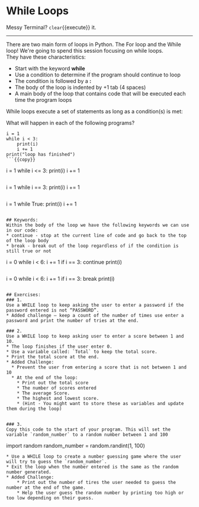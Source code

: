 # While Loops
Messy Terminal? `clear`{{execute}} it.
<hr>

There are two main form of loops in Python. The For loop and the While loop!
We're going to spend this session focusing on while loops.  
They have these characteristics:
* Start with the keyword **while**
* Use a condition to determine if the program should continue to loop
* The condition is followed by a **:**
* The body of the loop is indented by +1 tab (4 spaces)
* A main body of the loop that contains code that will be executed each time the program loops

While loops execute a set of statements as long as a condition(s) is met:

What will happen in each of the following programs?
```
i = 1
while i < 3:
    print(i)
    i += 1
print("loop has finished")
```{{copy}}

```
i = 1
while i <= 3:
    print(i)
    i += 1
```{{copy}}

```
i = 1
while i == 3:
    print(i)
    i += 1
```{{copy}}

```
i = 1
while True:
    print(i)
    i += 1
```{{copy}}

## Keywords:
Within the body of the loop we have the following keywords we can use in our code:
* continue - stop at the current line of code and go back to the top of the loop body
* break - break out of the loop regardless of if the condition is still true or not

```
i = 0
while i < 6:
  i += 1
  if i == 3:
    continue
  print(i)
```{{copy}}

```
i = 0
while i < 6:
    i += 1
    if i == 3:
        break
    print(i)
```{{copy}}

## Exercises:
### 1.
Use a WHILE loop to keep asking the user to enter a password if the password entered is not “PASSWORD”.
* Added challenge – keep a count of the number of times use enter a password and print the number of tries at the end.

### 2.
Use a WHILE loop to keep asking user to enter a score between 1 and 10.
* The loop finishes if the user enter 0.
* Use a variable called: `Total` to keep the total score.
* Print the total score at the end.
* Added Challenge:
  * Prevent the user from entering a score that is not between 1 and 10
  * At the end of the loop:
    * Print out the total score
    * The number of scores entered
    * The average Score.
    * The highest and lowest score.
    * (Hint - You might want to store these as variables and update them during the loop)


### 3.
Copy this code to the start of your program. This will set the variable `random_number` to a random number between 1 and 100
```
import random
random_number = random.randint(1, 100)
```{{copy}}
* Use a WHILE loop to create a number guessing game where the user will try to guess the `random_number`.
* Exit the loop when the number entered is the same as the random number generated.
* Added Challenge:
    * Print out the number of tires the user needed to guess the number at the end of the game.
    * Help the user guess the random number by printing too high or too low depending on their guess.
